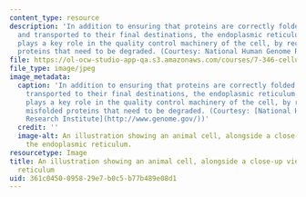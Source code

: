 ```yaml
---
content_type: resource
description: 'In addition to ensuring that proteins are correctly folded, modified
  and transported to their final destinations, the endoplasmic reticulum (above) also
  plays a key role in the quality control machinery of the cell, by recognizing misfolded
  proteins that need to be degraded. (Courtesy: National Human Genome Research Institute)'
file: https://ol-ocw-studio-app-qa.s3.amazonaws.com/courses/7-346-cellular-garbage-disposal-misfolded-proteins-in-normal-biology-and-human-disease-fall-2011/361c0450095829e7b0c5b77b489e08d1_7-346f11.jpg
file_type: image/jpeg
image_metadata:
  caption: 'In addition to ensuring that proteins are correctly folded, modified and
    transported to their final destinations, the endoplasmic reticulum (above) also
    plays a key role in the quality control machinery of the cell, by recognizing
    misfolded proteins that need to be degraded. (Courtesy: [National Human Genome
    Research Institute](http://www.genome.gov/))'
  credit: ''
  image-alt: An illustration showing an animal cell, alongside a close-up view of
    the endoplasmic reticulum.
resourcetype: Image
title: An illustration showing an animal cell, alongside a close-up view of the endoplasmic
  reticulum
uid: 361c0450-0958-29e7-b0c5-b77b489e08d1
---
```

